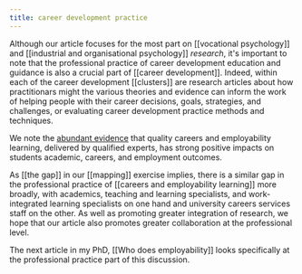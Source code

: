 ```yaml
--- 
title: career development practice
---
```

Although our article focuses for the most part on [[vocational psychology]] and [[industrial and organisational psychology]] *research*, it's important to note that the professional practice of career development education and guidance is also a crucial part of [[career development]]. Indeed, within each of the career development [[clusters]] are research articles about how practitionars might the various theories and evidence can inform the work of helping people with their career decisions, goals, strategies, and challenges, or evaluating career development practice methods and techniques. 

We note the [abundant evidence](https://www.linkedin.com/pulse/why-careers-employability-learning-matters-higher-education-healy/) that quality careers and employability learning, delivered by qualified experts, has strong positive impacts on students academic, careers, and employment outcomes. 

As [[the gap]] in our [[mapping]] exercise implies, there is a similar gap in the professional practice of [[careers and employability learning]] more broadly, with academics, teaching and learning specialists, and work-integrated learning specialists on one hand and university careers services staff on the other. As well as promoting greater integration of research, we hope that our article also promotes greater collaboration at the professional level. 

The next article in my PhD, [[Who does employability]] looks specifically at the professional practice part of this discussion. 